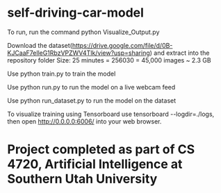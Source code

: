 # self-driving-car-model

 To run, run the command python Visualize_Output.py
 
Download the dataset(https://drive.google.com/file/d/0B-KJCaaF7elleG1RbzVPZWV4Tlk/view?usp=sharing) and extract into the repository folder Size: 25 minutes = 256030 = 45,000 images ~ 2.3 GB

Use python train.py to train the model

Use python run.py to run the model on a live webcam feed

Use python run_dataset.py to run the model on the dataset

To visualize training using Tensorboard use tensorboard --logdir=./logs, then open http://0.0.0.0:6006/ into your web browser.


# Project completed as part of CS 4720, Artificial Intelligence at Southern Utah University
